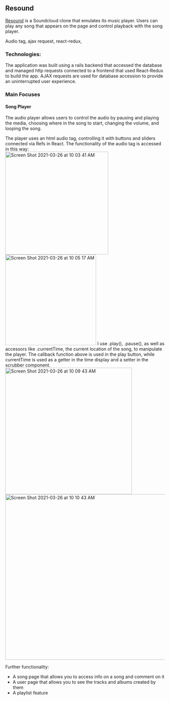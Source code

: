 ## Resound

[Resound](https://dashboard.heroku.com/apps/resound-music) is a Soundcloud clone that emulates its music player.  Users can play any song that appears on the page and control playback with the song player.

Audio tag, ajax request, react-redux, 
### Technologies:
The application was built using a rails backend that accessed the database and managed http requests connected to a frontend that used React-Redux to build the app.
AJAX requests are used for database accession to provide an uninterrupted user experience.  

### Main Focuses

#### Song Player
The audio player allows users to control the audio by pausing and playing the media, choosing where in the song to start, changing the volume, and looping the song.

The player uses an html audio tag, controlling it with buttons and sliders connected via Refs in React.  The functionality of the audio tag is accessed in this way:  
<img width="325" alt="Screen Shot 2021-03-26 at 10 03 41 AM" src="https://user-images.githubusercontent.com/73966827/112643292-97ae2b80-8e1a-11eb-908b-6b2d542d5903.png">  
<img width="287" alt="Screen Shot 2021-03-26 at 10 05 17 AM" src="https://user-images.githubusercontent.com/73966827/112643488-ccba7e00-8e1a-11eb-9c78-6782e693a46d.png">
I use .play(), .pause(), as well as accessors like .currentTime, the current location of the song, to manipulate the player.  The callback function above is used in the play button, while currentTime is used as a getter in the time display and a setter in the scrubber component.  
<img width="400" alt="Screen Shot 2021-03-26 at 10 09 43 AM" src="https://user-images.githubusercontent.com/73966827/112644214-8a457100-8e1b-11eb-9098-1461acd32bc5.png">  
<img width="523" alt="Screen Shot 2021-03-26 at 10 10 43 AM" src="https://user-images.githubusercontent.com/73966827/112644246-93364280-8e1b-11eb-8e58-bcfef84cf93d.png">











Further functionality: 
* A song page that allows you to access info on a song and comment on it
* A user page that allows you to see the tracks and albums created by them
* A playlist feature


